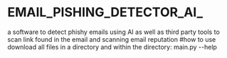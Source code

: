 # EMAIL_PISHING_DETECTOR_AI_
a software to detect phishy emails using AI as well as third party tools to scan link found in the email and scanning email reputation
#how to use
download all files in a directory and within the directory:
main.py --help
